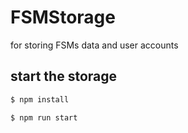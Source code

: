 # FSMStorage
for storing FSMs data and user accounts

## start the storage

```bash
$ npm install

$ npm run start
```
